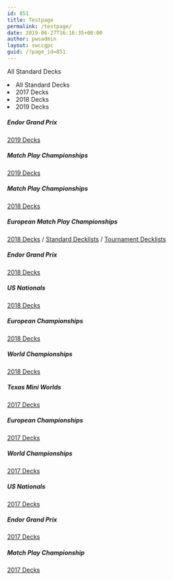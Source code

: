 ```yaml
---
id: 851
title: Testpage
permalink: /testpage/
date: 2019-06-27T16:16:35+00:00
author: pwsadmin
layout: swccgpc
guid: /?page_id=851
---
```

 All Standard Decks 

<li data-filter="*">All Standard Decks</li>
<li data-filter=".category-2017-decks" data-term="2017-decks">2017 Decks</li>
<li data-filter=".category-2018-decks" data-term="2018-decks">2018 Decks</li>
<li data-filter=".category-2019-decks" data-term="2019-decks">2019 Decks</li>

<meta itemscope itemprop="mainEntityOfPage" itemtype="https://schema.org/WebPage" itemid="/endor-grand-prix-3/" content="Endor Grand Prix" />

<meta itemprop="datePublished" content="2019-06-27" />

<meta itemprop="dateModified" content="2019-06-27" />

<meta itemprop="name" content="Star Wars Players Committee" />

<meta itemprop="url" content="/author/pwsadmin/" />

<meta itemprop="name" content="pwsadmin" />

<meta itemprop="interactionType" content="https://schema.org/CommentAction" />

<meta itemprop="userInteractionCount" content="0" />

[](/endor-grand-prix-3/) 

<h5 itemprop="headline">Endor Grand Prix</h5>

[2019 Decks](/category/tournament-decklists/standard-decklists/2019-decks/) 

<meta itemscope itemprop="mainEntityOfPage" itemtype="https://schema.org/WebPage" itemid="/match-play-championships-2/" content="Match Play Championships" />

<meta itemprop="datePublished" content="2019-06-27" />

<meta itemprop="dateModified" content="2019-06-27" />

<meta itemprop="name" content="Star Wars Players Committee" />

<meta itemprop="url" content="/author/pwsadmin/" />

<meta itemprop="name" content="pwsadmin" />

<meta itemprop="interactionType" content="https://schema.org/CommentAction" />

<meta itemprop="userInteractionCount" content="0" />

[](/match-play-championships-2/) 

<h5 itemprop="headline">Match Play Championships</h5>

[2019 Decks](/category/tournament-decklists/standard-decklists/2019-decks/) 

<meta itemscope itemprop="mainEntityOfPage" itemtype="https://schema.org/WebPage" itemid="/match-play-championships/" content="Match Play Championships" />

<meta itemprop="datePublished" content="2019-06-27" />

<meta itemprop="dateModified" content="2019-06-27" />

<meta itemprop="name" content="Star Wars Players Committee" />

<meta itemprop="url" content="/author/pwsadmin/" />

<meta itemprop="name" content="pwsadmin" />

<meta itemprop="interactionType" content="https://schema.org/CommentAction" />

<meta itemprop="userInteractionCount" content="0" />

[](/match-play-championships/) 

<h5 itemprop="headline">Match Play Championships</h5>

[2018 Decks](/category/tournament-decklists/standard-decklists/2018-decks/) 

<meta itemscope itemprop="mainEntityOfPage" itemtype="https://schema.org/WebPage" itemid="/european-match-play-championships/" content="European Match Play Championships" />

<meta itemprop="datePublished" content="2019-06-27" />

<meta itemprop="dateModified" content="2019-06-27" />

<meta itemprop="name" content="Star Wars Players Committee" />

<meta itemprop="url" content="/author/pwsadmin/" />

<meta itemprop="name" content="pwsadmin" />

<meta itemprop="interactionType" content="https://schema.org/CommentAction" />

<meta itemprop="userInteractionCount" content="0" />

[](/european-match-play-championships/) 

<h5 itemprop="headline">European Match Play Championships</h5>

[2018 Decks](/category/tournament-decklists/standard-decklists/2018-decks/) / [Standard Decklists](/category/tournament-decklists/standard-decklists/) / [Tournament Decklists](/category/tournament-decklists/) 

<meta itemscope itemprop="mainEntityOfPage" itemtype="https://schema.org/WebPage" itemid="/endor-grand-prix-2/" content="Endor Grand Prix" />

<meta itemprop="datePublished" content="2019-06-27" />

<meta itemprop="dateModified" content="2019-06-27" />

<meta itemprop="name" content="Star Wars Players Committee" />

<meta itemprop="url" content="/author/pwsadmin/" />

<meta itemprop="name" content="pwsadmin" />

<meta itemprop="interactionType" content="https://schema.org/CommentAction" />

<meta itemprop="userInteractionCount" content="0" />

[](/endor-grand-prix-2/) 

<h5 itemprop="headline">Endor Grand Prix</h5>

[2018 Decks](/category/tournament-decklists/standard-decklists/2018-decks/) 

<meta itemscope itemprop="mainEntityOfPage" itemtype="https://schema.org/WebPage" itemid="/us-nationals-2/" content="US Nationals" />

<meta itemprop="datePublished" content="2019-06-27" />

<meta itemprop="dateModified" content="2019-06-27" />

<meta itemprop="name" content="Star Wars Players Committee" />

<meta itemprop="url" content="/author/pwsadmin/" />

<meta itemprop="name" content="pwsadmin" />

<meta itemprop="interactionType" content="https://schema.org/CommentAction" />

<meta itemprop="userInteractionCount" content="0" />

[](/us-nationals-2/) 

<h5 itemprop="headline">US Nationals</h5>

[2018 Decks](/category/tournament-decklists/standard-decklists/2018-decks/) 

<meta itemscope itemprop="mainEntityOfPage" itemtype="https://schema.org/WebPage" itemid="/european-championships-2/" content="European Championships" />

<meta itemprop="datePublished" content="2019-06-27" />

<meta itemprop="dateModified" content="2019-06-27" />

<meta itemprop="name" content="Star Wars Players Committee" />

<meta itemprop="url" content="/author/pwsadmin/" />

<meta itemprop="name" content="pwsadmin" />

<meta itemprop="interactionType" content="https://schema.org/CommentAction" />

<meta itemprop="userInteractionCount" content="0" />

[](/european-championships-2/) 

<h5 itemprop="headline">European Championships</h5>

[2018 Decks](/category/tournament-decklists/standard-decklists/2018-decks/) 

<meta itemscope itemprop="mainEntityOfPage" itemtype="https://schema.org/WebPage" itemid="/world-championships-2/" content="World Championships" />

<meta itemprop="datePublished" content="2019-06-27" />

<meta itemprop="dateModified" content="2019-06-27" />

<meta itemprop="name" content="Star Wars Players Committee" />

<meta itemprop="url" content="/author/pwsadmin/" />

<meta itemprop="name" content="pwsadmin" />

<meta itemprop="interactionType" content="https://schema.org/CommentAction" />

<meta itemprop="userInteractionCount" content="0" />

[](/world-championships-2/) 

<h5 itemprop="headline">World Championships</h5>

[2018 Decks](/category/tournament-decklists/standard-decklists/2018-decks/) 

<meta itemscope itemprop="mainEntityOfPage" itemtype="https://schema.org/WebPage" itemid="/texas-mini-worlds/" content="Texas Mini Worlds" />

<meta itemprop="datePublished" content="2019-06-27" />

<meta itemprop="dateModified" content="2019-06-27" />

<meta itemprop="name" content="Star Wars Players Committee" />

<meta itemprop="url" content="/author/pwsadmin/" />

<meta itemprop="name" content="pwsadmin" />

<meta itemprop="interactionType" content="https://schema.org/CommentAction" />

<meta itemprop="userInteractionCount" content="0" />

[](/texas-mini-worlds/) 

<h5 itemprop="headline">Texas Mini Worlds</h5>

[2017 Decks](/category/tournament-decklists/standard-decklists/2017-decks/) 

<meta itemscope itemprop="mainEntityOfPage" itemtype="https://schema.org/WebPage" itemid="/european-championships/" content="European Championships" />

<meta itemprop="datePublished" content="2019-06-27" />

<meta itemprop="dateModified" content="2019-06-27" />

<meta itemprop="name" content="Star Wars Players Committee" />

<meta itemprop="url" content="/author/pwsadmin/" />

<meta itemprop="name" content="pwsadmin" />

<meta itemprop="interactionType" content="https://schema.org/CommentAction" />

<meta itemprop="userInteractionCount" content="0" />

[](/european-championships/) 

<h5 itemprop="headline">European Championships</h5>

[2017 Decks](/category/tournament-decklists/standard-decklists/2017-decks/) 

<meta itemscope itemprop="mainEntityOfPage" itemtype="https://schema.org/WebPage" itemid="/world-championships/" content="World Championships" />

<meta itemprop="datePublished" content="2019-06-27" />

<meta itemprop="dateModified" content="2019-06-27" />

<meta itemprop="name" content="Star Wars Players Committee" />

<meta itemprop="url" content="/author/pwsadmin/" />

<meta itemprop="name" content="pwsadmin" />

<meta itemprop="interactionType" content="https://schema.org/CommentAction" />

<meta itemprop="userInteractionCount" content="0" />

[](/world-championships/) 

<h5 itemprop="headline">World Championships</h5>

[2017 Decks](/category/tournament-decklists/standard-decklists/2017-decks/) 

<meta itemscope itemprop="mainEntityOfPage" itemtype="https://schema.org/WebPage" itemid="/us-nationals/" content="US Nationals" />

<meta itemprop="datePublished" content="2019-06-27" />

<meta itemprop="dateModified" content="2019-06-27" />

<meta itemprop="name" content="Star Wars Players Committee" />

<meta itemprop="url" content="/author/pwsadmin/" />

<meta itemprop="name" content="pwsadmin" />

<meta itemprop="interactionType" content="https://schema.org/CommentAction" />

<meta itemprop="userInteractionCount" content="0" />

[](/us-nationals/) 

<h5 itemprop="headline">US Nationals</h5>

[2017 Decks](/category/tournament-decklists/standard-decklists/2017-decks/) 

<meta itemscope itemprop="mainEntityOfPage" itemtype="https://schema.org/WebPage" itemid="/endor-grand-prix/" content="Endor Grand Prix" />

<meta itemprop="datePublished" content="2019-06-27" />

<meta itemprop="dateModified" content="2019-06-27" />

<meta itemprop="name" content="Star Wars Players Committee" />

<meta itemprop="url" content="/author/pwsadmin/" />

<meta itemprop="name" content="pwsadmin" />

<meta itemprop="interactionType" content="https://schema.org/CommentAction" />

<meta itemprop="userInteractionCount" content="0" />

[](/endor-grand-prix/) 

<h5 itemprop="headline">Endor Grand Prix</h5>

[2017 Decks](/category/tournament-decklists/standard-decklists/2017-decks/) 

<meta itemscope itemprop="mainEntityOfPage" itemtype="https://schema.org/WebPage" itemid="/match-play-championship/" content="Match Play Championship" />

<meta itemprop="datePublished" content="2019-06-27" />

<meta itemprop="dateModified" content="2019-06-27" />

<meta itemprop="name" content="Star Wars Players Committee" />

<meta itemprop="url" content="/author/pwsadmin/" />

<meta itemprop="name" content="pwsadmin" />

<meta itemprop="interactionType" content="https://schema.org/CommentAction" />

<meta itemprop="userInteractionCount" content="0" />

[](/match-play-championship/) 

<h5 itemprop="headline">Match Play Championship</h5>

[2017 Decks](/category/tournament-decklists/standard-decklists/2017-decks/)